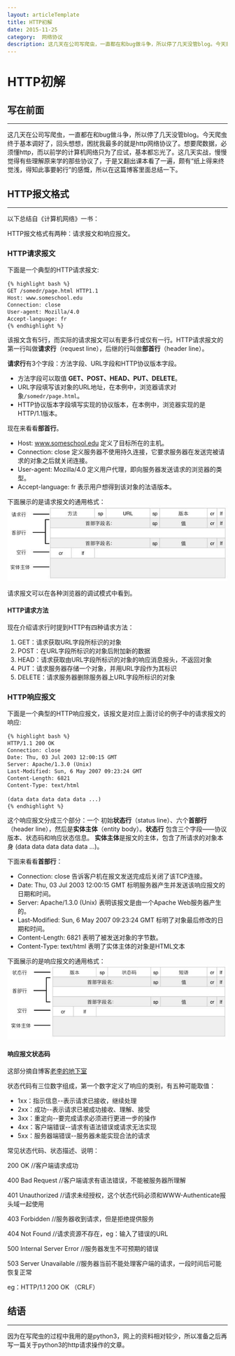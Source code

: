 ```yaml
---
layout: articleTemplate
title: HTTP初解
date: 2015-11-25
category:  网络协议
description: 这几天在公司写爬虫，一直都在和bug做斗争，所以停了几天没管blog。今天爬虫终于基本调好了，回头想想，困扰我最多的就是http网络协议了。想要爬数据，必须懂http，而以前学的计算机网络只为了应试，基本都忘光了。这几天实战，慢慢觉得有些理解原来学的那些协议，于是颇有“纸上得来终觉浅，得知此事要躬行”的感慨，所以在这篇博客里面总结一下。
---
```


# HTTP初解 #


## 写在前面 ##

----------

这几天在公司写爬虫，一直都在和bug做斗争，所以停了几天没管blog。今天爬虫终于基本调好了，回头想想，困扰我最多的就是http网络协议了。想要爬数据，必须懂http，而以前学的计算机网络只为了应试，基本都忘光了。这几天实战，慢慢觉得有些理解原来学的那些协议了，于是又翻出课本看了一遍，颇有“纸上得来终觉浅，得知此事要躬行”的感慨，所以在这篇博客里面总结一下。

## HTTP报文格式 ##

----------

以下总结自《计算机网络》一书：

HTTP报文格式有两种：请求报文和响应报文。

### HTTP请求报文 ###

下面是一个典型的HTTP请求报文:

    {% highlight bash %}
    GET /somedr/page.html HTTP1.1
    Host: www.someschool.edu
    Connection: close
    User-agent: Mozilla/4.0
    Accept-language: fr
    {% endhighlight %}

该报文含有5行，而实际的请求报文可以有更多行或仅有一行。HTTP请求报文的第一行叫做**请求行**（request line），后继的行叫做**部首行**（header line）。

**请求行**有3个字段：方法字段、URL字段和HTTP协议版本字段。

 - 方法字段可以取值 **GET、POST、HEAD、PUT、DELETE**。
 - URL字段填写该对象的URL地址，在本例中，浏览器请求对象`/somedr/page.html`。
 - HTTP协议版本字段填写实现的协议版本，在本例中，浏览器实现的是HTTP/1.1版本。

现在来看看**部首行**。

 - Host: www.someschool.edu 定义了目标所在的主机。
 - Connection: close 定义服务器不使用持久连接，它要求服务器在发送完被请求的对象之后就关闭连接。
 - User-agent: Mozilla/4.0 定义用户代理，即向服务器发送请求的浏览器的类型。
 - Accept-language: fr 表示用户想得到该对象的法语版本。

下面展示的是请求报文的通用格式：
![http request](https://raw.githubusercontent.com/xiangxiyun/xiangxiyun.github.io/master/images/articleimage/httprequest.jpg)

请求报文可以在各种浏览器的调试模式中看到。


#### HTTP请求方法 ####

现在介绍请求行时提到HTTP有四种请求方法：

 1. GET：请求获取URL字段所标识的对象
 2. POST：在URL字段所标识的对象后附加新的数据
 3. HEAD：请求获取由URL字段所标识的对象的响应消息报头，不返回对象
 4. PUT：请求服务器存储一个对象，并用URL字段作为其标识
 5. DELETE：请求服务器删除服务器上URL字段所标识的对象

### HTTP响应报文 ###

下面是一个典型的HTTP响应报文，该报文是对应上面讨论的例子中的请求报文的响应:

    {% highlight bash %}
    HTTP/1.1 200 OK
    Connection: close
    Date: Thu, 03 Jul 2003 12:00:15 GMT
    Server: Apache/1.3.0 (Unix)
    Last-Modified: Sun, 6 May 2007 09:23:24 GMT
    Content-Length: 6821
    Content-Type: text/html

	(data data data data data ...)
    {% endhighlight %}

这个响应报文分成三个部分：一个 初始**状态行**（status line）、六个**首部行**（header line），然后是**实体主体**（entity body）。**状态行** 包含三个字段——协议版本、状态码和响应状态信息。 **实体主体**是报文的主体，包含了所请求的对象本身 (data data data data data ...)。

下面来看看**首部行**：

 - Connection: close 告诉客户机在报文发送完成后关闭了该TCP连接。
 - Date: Thu, 03 Jul 2003 12:00:15 GMT 标明服务器产生并发送该响应报文的日期和时间。
 - Server: Apache/1.3.0 (Unix) 表明该报文是由一个Apache Web服务器产生的。
 - Last-Modified: Sun, 6 May 2007 09:23:24 GMT 标明了对象最后修改的日期和时间。
 - Content-Length: 6821 表明了被发送对象的字节数。
 - Content-Type: text/html 表明了实体主体的对象是HTML文本

下面展示的是响应报文的通用格式：
![http response](https://raw.githubusercontent.com/xiangxiyun/xiangxiyun.github.io/master/images/articleimage/httpresponse.jpg)


#### 响应报文状态码 ####

这部分摘自博客[老李的地下室](http://www.cnblogs.com/li0803/archive/2008/11/03/1324746.html)

状态代码有三位数字组成，第一个数字定义了响应的类别，有五种可能取值：

 - 1xx：指示信息--表示请求已接收，继续处理 
 - 2xx：成功--表示请求已被成功接收、理解、接受
 - 3xx：重定向--要完成请求必须进行更进一步的操作 
 - 4xx：客户端错误--请求有语法错误或请求无法实现
 - 5xx：服务器端错误--服务器未能实现合法的请求

常见状态代码、状态描述、说明：

200 OK      //客户端请求成功

400 Bad Request  //客户端请求有语法错误，不能被服务器所理解

401 Unauthorized //请求未经授权，这个状态代码必须和WWW-Authenticate报头域一起使用 

403 Forbidden  //服务器收到请求，但是拒绝提供服务

404 Not Found  //请求资源不存在，eg：输入了错误的URL

500 Internal Server Error //服务器发生不可预期的错误

503 Server Unavailable  //服务器当前不能处理客户端的请求，一段时间后可能恢复正常

eg：HTTP/1.1 200 OK （CRLF）

## 结语 ##

----------

因为在写爬虫的过程中我用的是python3，网上的资料相对较少，所以准备之后再写一篇关于python3的http请求操作的文章。
